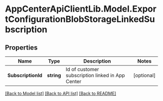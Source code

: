 # AppCenterApiClientLib.Model.ExportConfigurationBlobStorageLinkedSubscription
## Properties

Name | Type | Description | Notes
------------ | ------------- | ------------- | -------------
**SubscriptionId** | **string** | Id of customer subscription linked in App Center | [optional] 

[[Back to Model list]](../README.md#documentation-for-models) [[Back to API list]](../README.md#documentation-for-api-endpoints) [[Back to README]](../README.md)

